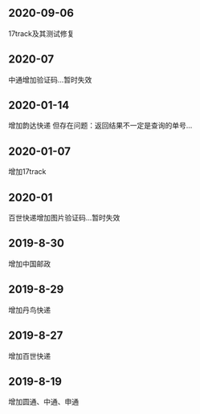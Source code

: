 ## 2020-09-06
17track及其测试修复

## 2020-07
中通增加验证码...暂时失效

## 2020-01-14
增加韵达快递 但存在问题：返回结果不一定是查询的单号...

## 2020-01-07
增加17track

## 2020-01
百世快递增加图片验证码...暂时失效

## 2019-8-30
增加中国邮政

## 2019-8-29
增加丹鸟快递

## 2019-8-27
增加百世快递

## 2019-8-19
增加圆通、中通、申通
